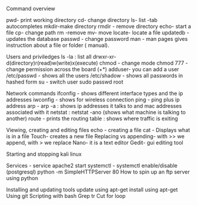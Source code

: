 
Command overview

pwd- print working directory
cd- change directory
ls- list
-tab autocompletes
mkdir-make directory
rmdir - remove directory
echo- start a file
cp- change path
rm -remove
mv- move
locate- locate a file
updatedb - updates the database
passwd - change password
man - man pages gives instruction about a file or folder ( manual).

Users and priviledges
ls -la : list all
drwxr-xr- d(directory)r(read)w(write)x(execute)
chmod - change mode
chmod 777 - change permission across the board (+*)
adduser- you can add a user
/etc/passwd -  shows all the users
/etc/shadow - shows all passwords in hashed form
su - switch user
sudo passwd root

Network commands
ifconfig - shows different interface types and the ip addresses
iwconfig - shows for wireless connection
ping - ping plus ip address
arp - arp -a : shows ip addresses it talks to and mac addresses associated with it 
netstat : netstat -ano (shows what machine is talking to another)
route - prints the routing table : shows where traffic is exiting

Viewing, creating and editing files
echo - creating a file
cat - Displays what is in a file
Touch- creates a new file
Replacing vs appending- with >> we append, with > we replace
Nano- it is a text editor
Gedit- gui editing tool

Starting and stopping kali linux

Services - service apache2 start
systemctl - systemctl enable/disable (postgresql)
python -m SimpleHTTPServer 80
How to spin up an ftp server using python

Installing and updating tools
update using apt-get
install using apt-get
Using git
Scripting with bash
Grep
tr
Cut 
for loop

